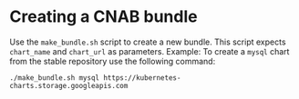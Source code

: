 # Creating a CNAB bundle

Use the `make_bundle.sh` script to create a new bundle. This script expects `chart_name` and `chart_url` as parameters.
Example:
To create a `mysql` chart from the stable repository use the following command:
```
./make_bundle.sh mysql https://kubernetes-charts.storage.googleapis.com
```
